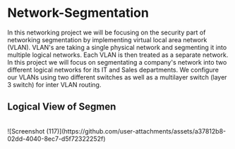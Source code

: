 # Network-Segmentation
In this networking project we will be focusing on the security part of networking segmentation by implementing virtual local area network (VLAN). VLAN's are taking a single physical network and segmenting it into multiple logical networks. Each VLAN is then treated as a separate network. In this project we will focus on segmentating a company's network into  two different logical networks for its IT and Sales departments. We configure our VLANs using two different switches as well as a multilayer switch (layer 3 switch) for inter VLAN routing. 

<h2>Logical View of Segmen</h2>
<br> ![Screenshot (117)](https://github.com/user-attachments/assets/a37812b8-02dd-4040-8ec7-d5f72322252f)

